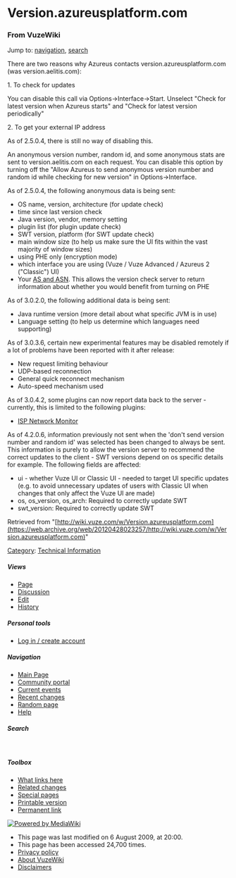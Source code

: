 <div id="globalWrapper">

<div id="column-content">

<div id="content">

<span id="top"></span>

# Version.azureusplatform.com

<div id="bodyContent">

### From VuzeWiki

<div id="contentSub">

</div>

<div id="jump-to-nav">

Jump to: [navigation](#column-one), [search](#searchInput)

</div>

There are two reasons why Azureus contacts version.azureusplatform.com
(was version.aelitis.com):

1\. To check for updates

You can disable this call via Options->Interface->Start. Unselect "Check
for latest version when Azureus starts" and "Check for latest version
periodically"

2\. To get your external IP address

As of 2.5.0.4, there is still no way of disabling this.

An anonymous version number, random id, and some anonymous stats are
sent to version.aelitis.com on each request. You can disable this option
by turning off the "Allow Azureus to send anonymous version number and
random id while checking for new version" in Options->Interface.

  
As of 2.5.0.4, the following anonymous data is being sent:

-   OS name, version, architecture (for update check)
-   time since last version check
-   Java version, vendor, memory setting
-   plugin list (for plugin update check)
-   SWT version, platform (for SWT update check)
-   main window size (to help us make sure the UI fits within the vast
    majority of window sizes)
-   using PHE only (encryption mode)
-   which interface you are using (Vuze / Vuze Advanced / Azureus 2
    ("Classic") UI)
-   Your
    <a href="https://web.archive.org/web/20120428023257/http://en.wikipedia.org/wiki/Autonomous_System_Number" class="extiw" title="wikipedia:Autonomous System Number">AS and ASN</a>.
    This allows the version check server to return information about
    whether you would benefit from turning on PHE

  
As of 3.0.2.0, the following additional data is being sent:

-   Java runtime version (more detail about what specific JVM is in use)
-   Language setting (to help us determine which languages need
    supporting)

  
As of 3.0.3.6, certain new experimental features may be disabled
remotely if a lot of problems have been reported with it after release:

-   New request limiting behaviour
-   UDP-based reconnection
-   General quick reconnect mechanism
-   Auto-speed mechanism used

  
As of 3.0.4.2, some plugins can now report data back to the server -
currently, this is limited to the following plugins:

-   [ISP Network
    Monitor](/web/20120428023257/http://wiki.vuze.com/w/ISP_Network_Monitor "ISP Network Monitor")

  
As of 4.2.0.6, information previously not sent when the 'don't send
version number and random id' was selected has been changed to always be
sent. This information is purely to allow the version server to
recommend the correct updates to the client - SWT versions depend on os
specific details for example. The following fields are affected:

-   ui - whether Vuze UI or Classic UI - needed to target UI specific
    updates (e.g. to avoid unnecessary updates of users with Classic UI
    when changes that only affect the Vuze UI are made)
-   os, os_version, os_arch: Required to correctly update SWT
-   swt_version: Required to correctly update SWT

<div class="printfooter">

Retrieved from
"[http://wiki.vuze.com/w/Version.azureusplatform.com](https://web.archive.org/web/20120428023257/http://wiki.vuze.com/w/Version.azureusplatform.com)"

</div>

<div id="catlinks" class="catlinks">

<div id="mw-normal-catlinks">

[Category](/web/20120428023257/http://wiki.vuze.com/w/Special:Categories "Special:Categories"):
<span dir="ltr">[Technical
Information](/web/20120428023257/http://wiki.vuze.com/w/Category:Technical_Information "Category:Technical Information")</span>

</div>

</div>

<div class="visualClear">

</div>

</div>

</div>

</div>

<div id="column-one">

<div id="p-cactions" class="portlet">

##### Views

<div class="pBody">

-   <span
    id="ca-nstab-main">[Page](/web/20120428023257/http://wiki.vuze.com/w/Version.azureusplatform.com "View the content page [c]")</span>
-   <span
    id="ca-talk">[Discussion](/web/20120428023257/http://wiki.vuze.com/mediawiki/index.php?title=Talk:Version.azureusplatform.com&action=edit&redlink=1 "Discussion about the content page [t]")</span>
-   <span
    id="ca-edit">[Edit](/web/20120428023257/http://wiki.vuze.com/mediawiki/index.php?title=Version.azureusplatform.com&action=edit "You can edit this page.
    Please use the preview button before saving [e]")</span>
-   <span
    id="ca-history">[History](/web/20120428023257/http://wiki.vuze.com/mediawiki/index.php?title=Version.azureusplatform.com&action=history "Past revisions of this page [h]")</span>

</div>

</div>

<div id="p-personal" class="portlet">

##### Personal tools

<div class="pBody">

-   <span id="pt-login">[Log in / create
    account](/web/20120428023257/http://wiki.vuze.com/mediawiki/index.php?title=Special:UserLogin&returnto=Version.azureusplatform.com "You are encouraged to log in; however, it is not mandatory [o]")</span>

</div>

</div>

<div id="p-logo" class="portlet">

[](/web/20120428023257/http://wiki.vuze.com/w/Main_Page "Visit the main page [z]")

</div>

<div id="p-navigation" class="generated-sidebar portlet">

##### Navigation

<div class="pBody">

-   <span id="n-mainpage-description">[Main
    Page](/web/20120428023257/http://wiki.vuze.com/w/Main_Page)</span>
-   <span id="n-portal">[Community
    portal](/web/20120428023257/http://wiki.vuze.com/w/VuzeWiki:Community_Portal "About the project, what you can do, where to find things")</span>
-   <span id="n-currentevents">[Current
    events](/web/20120428023257/http://wiki.vuze.com/w/VuzeWiki:Current_events "Find background information on current events")</span>
-   <span id="n-recentchanges">[Recent
    changes](/web/20120428023257/http://wiki.vuze.com/w/Special:RecentChanges "The list of recent changes in the wiki [r]")</span>
-   <span id="n-randompage">[Random
    page](/web/20120428023257/http://wiki.vuze.com/w/Special:Random "Load a random page [x]")</span>
-   <span
    id="n-help">[Help](/web/20120428023257/http://wiki.vuze.com/w/Help:Contents "The place to find out")</span>

</div>

</div>

<div id="p-search" class="portlet">

##### Search

<div id="searchBody" class="pBody">

<div>

 

</div>

</div>

</div>

<div id="p-tb" class="portlet">

##### Toolbox

<div class="pBody">

-   <span id="t-whatlinkshere">[What links
    here](/web/20120428023257/http://wiki.vuze.com/w/Special:WhatLinksHere/Version.azureusplatform.com "List of all wiki pages that link here [j]")</span>
-   <span id="t-recentchangeslinked">[Related
    changes](/web/20120428023257/http://wiki.vuze.com/w/Special:RecentChangesLinked/Version.azureusplatform.com "Recent changes in pages linked from this page [k]")</span>
-   <span id="t-specialpages">[Special
    pages](/web/20120428023257/http://wiki.vuze.com/w/Special:SpecialPages "List of all special pages [q]")</span>
-   <span id="t-print">[Printable
    version](/web/20120428023257/http://wiki.vuze.com/mediawiki/index.php?title=Version.azureusplatform.com&printable=yes "Printable version of this page [p]")</span>
-   <span id="t-permalink">[Permanent
    link](/web/20120428023257/http://wiki.vuze.com/mediawiki/index.php?title=Version.azureusplatform.com&oldid=7443 "Permanent link to this revision of the page")</span>

</div>

</div>

</div>

<div class="visualClear">

</div>

<div id="footer">

<div id="f-poweredbyico">

[![Powered by
MediaWiki](/web/20120428023257im_/http://wiki.vuze.com/mediawiki/skins/common/images/poweredby_mediawiki_88x31.png)](https://web.archive.org/web/20120428023257/http://www.mediawiki.org/)

</div>

-   <span id="lastmod">This page was last modified on 6 August 2009, at
    20:00.</span>
-   <span id="viewcount">This page has been accessed 24,700
    times.</span>
-   <span id="privacy">[Privacy
    policy](/web/20120428023257/http://wiki.vuze.com/w/VuzeWiki:Privacy_policy "VuzeWiki:Privacy policy")</span>
-   <span id="about">[About
    VuzeWiki](/web/20120428023257/http://wiki.vuze.com/w/VuzeWiki:About "VuzeWiki:About")</span>
-   <span
    id="disclaimer">[Disclaimers](/web/20120428023257/http://wiki.vuze.com/w/VuzeWiki:General_disclaimer "VuzeWiki:General disclaimer")</span>

</div>

</div>

